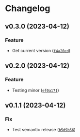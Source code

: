 # Changelog

<!--next-version-placeholder-->

## v0.3.0 (2023-04-12)
### Feature
* Get current version ([`f4a20ed`](https://github.com/khosbayar-sorenson/gh-actions-poetry/commit/f4a20ed8f775c6230ee92b341357c1e3df808b3f))

## v0.2.0 (2023-04-12)
### Feature
* Testing minor ([`ef0a171`](https://github.com/khosbayar-sorenson/gh-actions-poetry/commit/ef0a171cb202e259baa6807a0a53a0691c87477e))

## v0.1.1 (2023-04-12)
### Fix
* Test semantic release ([`b5d9b66`](https://github.com/khosbayar-sorenson/gh-actions-poetry/commit/b5d9b66d8d8d700161b044403a0a352aac8fdb2c))
